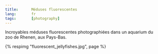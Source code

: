 ```yaml
---
title:      Méduses fluorescentes
lang:       fr
tags:       [photography]
---
```


Incroyables méduses fluorescentes photographiées dans un aquarium du zoo de Rhenen, aux Pays-Bas.

{% respimg "fluorescent_jellyfishes.jpg", page %}

